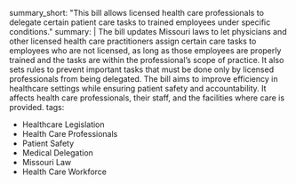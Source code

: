 summary_short: "This bill allows licensed health care professionals to delegate certain patient care tasks to trained employees under specific conditions."
summary: |
  The bill updates Missouri laws to let physicians and other licensed health care practitioners assign certain care tasks to employees who are not licensed, as long as those employees are properly trained and the tasks are within the professional’s scope of practice. It also sets rules to prevent important tasks that must be done only by licensed professionals from being delegated. The bill aims to improve efficiency in healthcare settings while ensuring patient safety and accountability. It affects health care professionals, their staff, and the facilities where care is provided.
tags:
  - Healthcare Legislation
  - Health Care Professionals
  - Patient Safety
  - Medical Delegation
  - Missouri Law
  - Health Care Workforce

